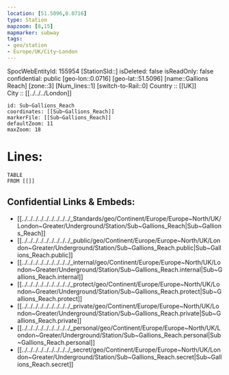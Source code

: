 ```yaml
---
location: [51.5096,0.0716] 
type: Station 
mapzoom: [8,15] 
mapmarker: subway 
tags:
- geo/station
- Europe/UK/City~London
---
```

SpocWebEntityId: 155954
[StationSId::] 
isDeleted: false
isReadOnly: false
confidential: public
[geo-lon::0.0716] 
[geo-lat::51.5096] 
[name::Gallions Reach] 
[zone::3] 
[Num_lines::1] 
[switch-to-Rail::0] 
Country :: [[UK]]  
City :: [[../../../London]]  


```leaflet
id: Sub~Gallions_Reach
coordinates: [[Sub~Gallions_Reach]] 
markerFile: [[Sub~Gallions_Reach]] 
defaultZoom: 11 
maxZoom: 18
```


# Lines: 
```dataview
TABLE 
FROM [[]] 
```

## Confidential Links & Embeds: 
- [[../../../../../../../../../_Standards/geo/Continent/Europe/Europe~North/UK/London~Greater/Underground/Station/Sub~Gallions_Reach|Sub~Gallions_Reach]] 
- [[../../../../../../../../../_public/geo/Continent/Europe/Europe~North/UK/London~Greater/Underground/Station/Sub~Gallions_Reach.public|Sub~Gallions_Reach.public]] 
- [[../../../../../../../../../_internal/geo/Continent/Europe/Europe~North/UK/London~Greater/Underground/Station/Sub~Gallions_Reach.internal|Sub~Gallions_Reach.internal]] 
- [[../../../../../../../../../_protect/geo/Continent/Europe/Europe~North/UK/London~Greater/Underground/Station/Sub~Gallions_Reach.protect|Sub~Gallions_Reach.protect]] 
- [[../../../../../../../../../_private/geo/Continent/Europe/Europe~North/UK/London~Greater/Underground/Station/Sub~Gallions_Reach.private|Sub~Gallions_Reach.private]] 
- [[../../../../../../../../../_personal/geo/Continent/Europe/Europe~North/UK/London~Greater/Underground/Station/Sub~Gallions_Reach.personal|Sub~Gallions_Reach.personal]] 
- [[../../../../../../../../../_secret/geo/Continent/Europe/Europe~North/UK/London~Greater/Underground/Station/Sub~Gallions_Reach.secret|Sub~Gallions_Reach.secret]] 
